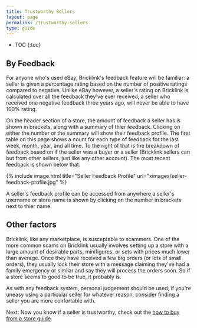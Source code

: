 ```yaml
---
title: Trustworthy Sellers
layout: page
permalink: /trustworthy-sellers
type: guide
---
```


* TOC
{:toc}

## By Feedback

<div class="alert alert-warning"> 
For anyone who's used eBay, Bricklink's feedback feature will be familiar: a seller is given a percentage rating based on the number of positive ratings compared to negative. Unlike eBay however, a seller's rating on Bricklink is calculated over all the feedback they've ever received; a seller who received one negative feedback three years ago, will never be able to have 100% rating.
</div>

On the header section of a store, the amount of feedback a seller has is shown in brackets, along with a summary of thier feedback. Clicking on either the number or the summary will show their feedback profile. The first table on this page shows a count for each type of feedback for the last week, month, year, and all time. To the right of that is the breakdown of feedback based on if the seller was a buyer or a seller (Bricklink sellers can but from other sellers, just like any other account). The most recent feedback is shown below that.

{% include image.html
    title="Seller Feedback Profile"
    url="ximages/seller-feedback-profile.jpg"
%}

<div class="alert alert-warning"> 
A seller's feedback profile can be accessed from anywhere a seller's username or store name is shown by clicking on the number in brackets next to thier name.
</div>

## Other factors

Bricklink, like any marketplace, is susceptable to scammers. One of the more common scams on Bricklink usually involves setting up a store with a large amount of desirable parts, minifigures, or sets with prices much lower than average. Once they have received a few big orders (or lots of small orders), they usually lock their store with a message claiming they've had a family emergency or similar and say they will process the orders soon. So if a store seems to good to be true, it probably is.

As with any feedback system, personal judgement should be used; if you're uneasy using a particular seller for whatever reason, consider finding a seller you are more confortable with.

<span class="label label-next">Next:</span> Now you know if a seller is trustworthy, check out the [how to buy from a store guide](/buying-parts-from-a-store).